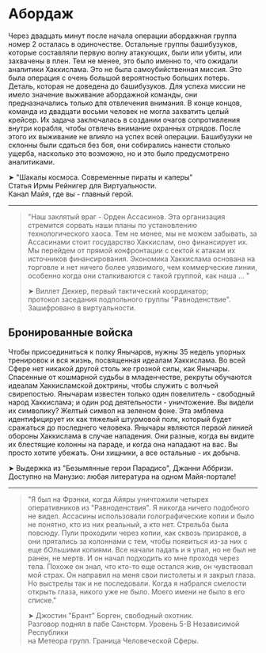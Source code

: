 # Абордаж

Через двадцать минут после начала операции абордажная группа номер 2 осталась в одиночестве. Остальные группы башибузуков, которые составляли первую волну атакующих, были или убиты, или захвачены в плен. Тем не менее, это было именно то, что ожидали аналитики Хаккислама. Это не была самоубийственная миссия. Это была операция с очень большой вероятностью больших потерь. Деталь, которая не доведена до башибузуков. Для успеха миссии не имело значение выживание абордажной команды, они предназначались только для отвлечения внимания. В конце концов, команда из двадцати восьми человек не могла захватить целый крейсер. Их задача заключалась в создании очагов сопротивления внутри корабля, чтобы отвлечь внимание охранных отрядов. После этого их выживание не влияло на успех всей операции. Башибузуки не склонны были сдаться без боя, они собирались нанести столько ущерба, насколько это возможно, но и это было предусмотрено аналитиками.

➤ "Шакалы космоса. Современные пираты и каперы"  
Статья Ирмы Рейнигер для Виртуальности.  
Канал Майя, где вы - главный герой.

---

> "Наш заклятый враг - Орден Ассасинов. Эта организация стремится сорвать наши планы по установлению технологического хаоса. Тем не менее, мы не можем забывать, за Ассасинами стоит государство Хаккислам, оно финансирует их. Мы перейдем от прямой конфронтации с сектой к атакам их источников финансирования. Экономика Хаккислама основана на торговле и нет ничего более уязвимого, чем коммерческие линии, особенно когда они сталкиваются с такой группой, как наша ... "  
>   
> ➤ Виллет Деккер, первый тактический координатор;  
> протокол заседания подпольного группы "Равноденствие".  
> Зашифровано в виртуальности.

## Бронированные войска

Чтобы присоединиться к полку Янычаров, нужны 35 недель упорных тренировок и вся жизнь, посвященная идеалам Хаккислама. Во всей Сфере нет никакой другой столь же грозной силы, как Янычары. Спасенные от кошмарной судьбы в младенчестве, рекруты обучаются идеалам Хаккисламской доктрины, чтобы служить с волчьей свирепостью. Янычарам известен только один повелитель - свободный народ Хаккислама; и один род деятельности - уничтожение. Вы видели их символику? Желтый символ на зеленом фоне. Эта эмблема идентифицирует их как тяжелый штурмовой полк, который будет сражаться до последнего человека. Янычары являются первой линией обороны Хаккислама в случае нападения. Они разные, когда вы видите их блестящие колонны на параде, и когда она нападают на вас. Вы просто хотите убежать. Они хищники, а все остальные - их добыча.

➤ Выдержка из "Безымянные герои Парадисо", Джанни Аббризи.  
Доступно на Манузио: любая литература на одном Майя-портале!

---

> "Я был на Фрэнки, когда Айяры уничтожили четырех оперативников из "Равноденствия". Я никогда ничего подобного не видел. Ассасины использовали голографические копии и было не понятно, кто из них реальный, а кто нет. Стрельба была повсюду. Пули проходили через копии, как сквозь призраков, а они прятались за колоннами с тем, чтобы появиться из-за них с еще бОльшими копиями. Все начали падать и я упал, но не был не ранен, не мертв. И он начал подходить ко мне проходя через тела. Похоже он знал, что кто-то еще остался жив, он чувствовал мой страх. Он направил на меня свои пистолеты и я закрыл глаза. Но выстрелы так и не последовали. Когда я набрался смелости открыть глаза, никого уже не было. Моего имени не было в его списке."  
>   
> ➤ Джостин "Брант" Борген, свободный охотник.  
> Разговор поднял в пабе Сансторм. Уровень 5-B Независимой Республики  
> на Метеора групп. Граница Человеческой Сферы.



